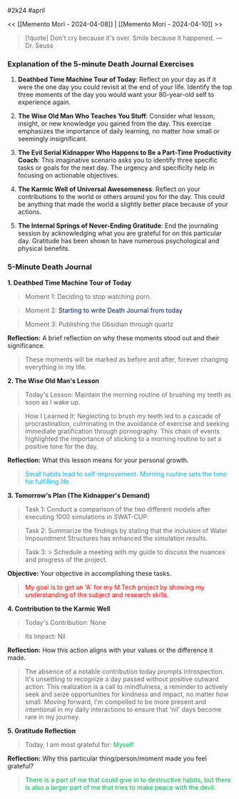 #2k24 #april

<< [[Memento Mori - 2024-04-08]] | [[Memento Mori - 2024-04-10]] >>

> [!quote] Don't cry because it's over. Smile because it happened.
> — Dr. Seuss
### Explanation of the 5-minute Death Journal Exercises

1. **Deathbed Time Machine Tour of Today**: Reflect on your day as if it were the one day you could revisit at the end of your life. Identify the top three moments of the day you would want your 80-year-old self to experience again.

2. **The Wise Old Man Who Teaches You Stuff**: Consider what lesson, insight, or new knowledge you gained from the day. This exercise emphasizes the importance of daily learning, no matter how small or seemingly insignificant.

3. **The Evil Serial Kidnapper Who Happens to Be a Part-Time Productivity Coach**: This imaginative scenario asks you to identify three specific tasks or goals for the next day. The urgency and specificity help in focusing on actionable objectives.

4. **The Karmic Well of Universal Awesomeness**: Reflect on your contributions to the world or others around you for the day. This could be anything that made the world a slightly better place because of your actions.

5. **The Internal Springs of Never-Ending Gratitude**: End the journaling session by acknowledging what you are grateful for on this particular day. Gratitude has been shown to have numerous psychological and physical benefits.

### 5-Minute Death Journal

**1. Deathbed Time Machine Tour of Today**
> Moment 1: Deciding to stop watching porn.

>Moment 2: <span style="color:#002060">Starting to write Death Journal from today
</span>

>Moment 3: Publishing the Obsidian through quartz

**Reflection:** A brief reflection on why these moments stood out and their significance.

> These moments will be marked as before and after, forever changing everything in my life.

**2. The Wise Old Man's Lesson**

>Today's Lesson: Maintain the morning routine of brushing my teeth as soon as I wake up.

>How I Learned It: Neglecting to brush my teeth led to a cascade of procrastination, culminating in the avoidance of exercise and seeking immediate gratification through pornography. This chain of events highlighted the importance of sticking to a morning routine to set a positive tone for the day.

**Reflection:** What this lesson means for your personal growth.
> <span style="color:#00b0f0">Small habits lead to self-improvement. Morning routine sets the tone for fulfilling life.</span>

**3. Tomorrow's Plan (The Kidnapper's Demand)**

>Task 1: Conduct a comparison of the two different models after executing 1000 simulations in SWAT-CUP.

>Task 2: Summarize the findings by stating that the inclusion of Water Impoundment Structures has enhanced the simulation results.

>Task 3: > Schedule a meeting with my guide to discuss the nuances and progress of the project.

**Objective:** Your objective in accomplishing these tasks.

> <span style="color:#ff0000">My goal is to get an 'A' for my M.Tech project by showing my understanding of the subject and research skills.</span>

**4. Contribution to the Karmic Well**

>Today's Contribution: None

>Its Impact: Nil

**Reflection:** How this action aligns with your values or the difference it made.

>  The absence of a notable contribution today prompts introspection. It's unsettling to recognize a day passed without positive outward action. This realization is a call to mindfulness, a reminder to actively seek and seize opportunities for kindness and impact, no matter how small. Moving forward, I'm compelled to be more present and intentional in my daily interactions to ensure that 'nil' days become rare in my journey.

**5. Gratitude Reflection**

> Today, I am most grateful for: <span style="color:#00b050">Myself</span>

**Reflection:** Why this particular thing/person/moment made you feel grateful?

> <span style="color:#00b050">There is a part of me that could give in to destructive habits, but there is also a larger part of me that tries to make peace with the devil.</span>